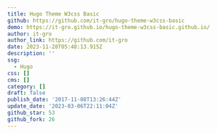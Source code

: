 ```yaml
---
title: Hugo Theme W3css Basic
github: https://github.com/it-gro/hugo-theme-w3css-basic
demo: https://it-gro.github.io/hugo-theme-w3css-basic.github.io/
author: it-gro
author_link: https://github.com/it-gro
date: 2023-11-28T05:48:13.915Z
description: ''
ssg:
  - Hugo
css: []
cms: []
category: []
draft: false
publish_date: '2017-11-08T13:26:44Z'
update_date: '2023-03-06T22:11:04Z'
github_star: 53
github_fork: 26
---
```

